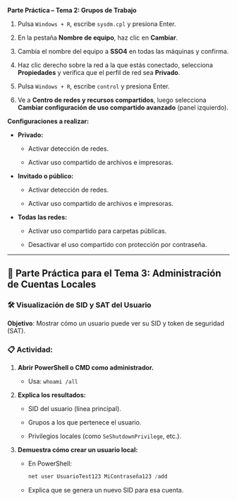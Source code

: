 **Parte Práctica – Tema 2: Grupos de Trabajo**

1. Pulsa `Windows + R`, escribe `sysdm.cpl` y presiona Enter.
    
2. En la pestaña **Nombre de equipo**, haz clic en **Cambiar**.
    
3. Cambia el nombre del equipo a **SSO4** en todas las máquinas y confirma.
    
4. Haz clic derecho sobre la red a la que estás conectado, selecciona **Propiedades** y verifica que el perfil de red sea **Privado**.
    
5. Pulsa `Windows + R`, escribe `control` y presiona Enter.
    
6. Ve a **Centro de redes y recursos compartidos**, luego selecciona **Cambiar configuración de uso compartido avanzado** (panel izquierdo).
    

**Configuraciones a realizar:**

- **Privado:**
    
    - Activar detección de redes.
        
    - Activar uso compartido de archivos e impresoras.
        
- **Invitado o público:**
    
    - Activar detección de redes.
        
    - Activar uso compartido de archivos e impresoras.
        
- **Todas las redes:**
    
    - Activar uso compartido para carpetas públicas.
        
    - Desactivar el uso compartido con protección por contraseña.


---

## 🔧 **Parte Práctica para el Tema 3: Administración de Cuentas Locales**

### 🛠️ **Visualización de SID y SAT del Usuario**

**Objetivo**: Mostrar cómo un usuario puede ver su SID y token de seguridad (SAT).

### 📋 Actividad:

1. **Abrir PowerShell o CMD como administrador.**
    
    - Usa: `whoami /all`
        
2. **Explica los resultados:**
    
    - SID del usuario (línea principal).
        
    - Grupos a los que pertenece el usuario.
        
    - Privilegios locales (como `SeShutdownPrivilege`, etc.).
        
3. **Demuestra cómo crear un usuario local:**
    
    - En PowerShell:
        
        ```powershell
        net user UsuarioTest123 MiContraseña123 /add
        ```
        
    - Explica que se genera un nuevo SID para esa cuenta.
        
